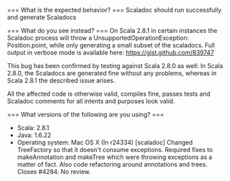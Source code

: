 === What is the expected behavior? ===
Scaladoc should run successfully and generate Scaladocs

=== What do you see instead? ===
On Scala 2.8.1 in certain instances the Scaladoc process will throw a UnsupportedOperationException: Position.point, while only generating a small subset of the scaladocs.
Full output in verbose mode is available here: https://gist.github.com/839747

This bug has been confirmed by testing against Scala 2.8.0 as well:
In Scala 2.8.0, the Scaladocs are generated fine without any problems, whereas in Scala 2.8.1 the described issue arises.

All the affected code is otherwise valid, compiles fine, passes tests and Scaladoc comments for all intents and purposes look valid.

=== What versions of the following are you using? ===
  - Scala: 2.8.1
  - Java: 1.6.22
  - Operating system: Mac OS X
(In r24334) [scaladoc] Changed TreeFactory so that it doesn't consume exceptions. Required fixes to makeAnnotation and makeTree which were throwing exceptions as a matter of fact. Also code refactoring around annotations and trees. Closes #4284. No review.
